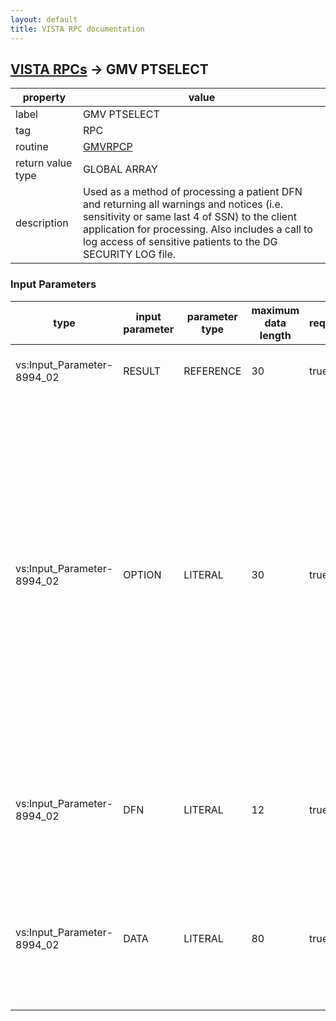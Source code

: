 ```yaml
---
layout: default
title: VISTA RPC documentation
---
```




## [VISTA RPCs](TableOfContent.md) &#8594; GMV PTSELECT 

 property | value 
--- | --- 
 label | GMV PTSELECT
 tag | RPC
 routine | [GMVRPCP](http://code.osehra.org/dox/Routine_GMVRPCP_source.html)
 return value type | GLOBAL ARRAY
 description | Used as a method of processing a patient DFN and returning all warnings and notices (i.e. sensitivity or same last 4 of SSN) to the client application for processing.  Also includes a call to log access of sensitive patients to the DG SECURITY LOG file.

### Input Parameters

| type | input parameter | parameter type | maximum data length | required | description | 
| --- | --- | --- | --- | --- | --- | 
| vs:Input_Parameter-8994_02 | RESULT | REFERENCE | 30 | true | This is the RPC return array variable. | 
| vs:Input_Parameter-8994_02 | OPTION | LITERAL | 30 | true | Contains the appropriate method to perform within this RPC call. Options are:  SELECT: Performs a select of the supplied DFN (param 3) and returns the           notices and warnings for the DFN   LOGSEC: Logs a security entry in the DG SECURITY LOG file. | 
| vs:Input_Parameter-8994_02 | DFN | LITERAL | 12 | true | Contains the DFN of the patient to process in the SELECT or LOGSEC method of param 2. | 
| vs:Input_Parameter-8994_02 | DATA | LITERAL | 80 | true | Used to pass in the option name to DGSEC when logging against the DG SECURITY LOG file. | 